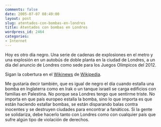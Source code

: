 ```yaml
---
comments: false
date: 2005-07-07 08:49:00
layout: post
slug: atentados-con-bombas-en-londres
title: Atentados con bombas en Londres
wordpress_id: 2464
categories:
- Internet
---
```


Hoy es otro día negro. Una serie de cadenas de explosiones en el metro y una explosión en un autobús de doble planta en la ciudad de Londres, a un día del anuncio de Londres como sede para los Juegos Olímpicos del 2012.





Sigan la cobertura en el [Wikinews](http://en.wikinews.org/wiki/Explosions,_'serious_incidents'_occuring_across_London) de [Wikipedia](http://www.wikipedia.org).





Me gustaría decir también, que es igual de negro el día cuando estalla una bomba en Inglaterra como en Irak o un tanque israelí se carga edificios con familias en Palestina. No porque sea Londres tengo que sentirme triste. No importa en que país europeo estalla la bomba, sino lo que importa es que están haciendo estallar bombas, se están disparando balas contra inocentes y se destruyen ciudades para encontrar a fanáticos. Si la gente se solidariza, debe hacerlo tanto con Londres como con cualquier país que sufre algún tipo de violación de derechos.
